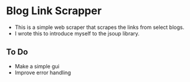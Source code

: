 # Blog Link Scrapper

- This is a simple web scraper that scrapes the links from select blogs. 
- I wrote this to introduce myself to the jsoup library.

## To Do

- Make a simple gui
- Improve error handling

